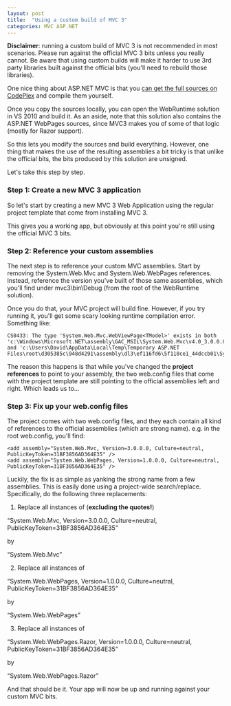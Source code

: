 ```yaml
---
layout: post
title:  "Using a custom build of MVC 3"
categories: MVC ASP.NET
---
```



**Disclaimer**: running a custom build of MVC 3 is not recommended in most scenarios. Please run against the official MVC 3 bits unless you really cannot. Be aware that using custom builds will make it harder to use 3rd party libraries built against the official bits (you'll need to rebuild those libraries).

One nice thing about ASP.NET MVC is that you [can get the full sources on CodePlex](http://aspnet.codeplex.com/releases/view/58781) and compile them yourself.

Once you copy the sources locally, you can open the WebRuntime solution in VS 2010 and build it. As an aside, note that this solution also contains the ASP.NET WebPages sources, since MVC3 makes you of some of that logic (mostly for Razor support).

So this lets you modify the sources and build everything. However, one thing that makes the use of the resulting assemblies a bit tricky is that unlike the official bits, the bits produced by this solution are unsigned.

Let's take this step by step.

### Step 1: Create a new MVC 3 application

So let's start by creating a new MVC 3 Web Application using the regular project template that come from installing MVC 3.

This gives you a working app, but obviously at this point you're still using the official MVC 3 bits.

### Step 2: Reference your custom assemblies

The next step is to reference your custom MVC assemblies. Start by removing the System.Web.Mvc and System.Web.WebPages references. Instead, reference the version you've built of those same assemblies, which you'll find under mvc3\bin\Debug (from the root of the WebRuntime solution).

Once you do that, your MVC project will build fine. However, if you try running it, you'll get some scary looking runtime compilation error. Something like:

```
CS0433: The type 'System.Web.Mvc.WebViewPage<TModel>' exists in both 'c:\Windows\Microsoft.NET\assembly\GAC_MSIL\System.Web.Mvc\v4.0_3.0.0.0__31bf3856ad364e35\System.Web.Mvc.dll' and 'c:\Users\David\AppData\Local\Temp\Temporary ASP.NET Files\root\d305385c\948d4291\assembly\dl3\ef116fd6\5f110ce1_44dccb01\System.Web.Mvc.DLL'

```

The reason this happens is that while you've changed the **project references** to point to your assembly, the two web.config files that come with the project template are still pointing to the official assemblies left and right. Which leads us to…

### Step 3: Fix up your web.config files

The project comes with two web.config files, and they each contain all kind of references to the official assemblies (which are strong name). e.g. in the root web.config, you'll find:

```
<add assembly="System.Web.Mvc, Version=3.0.0.0, Culture=neutral, PublicKeyToken=31BF3856AD364E35" />
<add assembly="System.Web.WebPages, Version=1.0.0.0, Culture=neutral, PublicKeyToken=31BF3856AD364E35" />

```
Luckily, the fix is as simple as yanking the strong name from a few assemblies. This is easily done using a project-wide search/replace. Specifically, do the following three replacements:

1. Replace all instances of (**excluding the quotes!**)

“System.Web.Mvc, Version=3.0.0.0, Culture=neutral, PublicKeyToken=31BF3856AD364E35”

by

“System.Web.Mvc”

2. Replace all instances of

“System.Web.WebPages, Version=1.0.0.0, Culture=neutral, PublicKeyToken=31BF3856AD364E35”

by

“System.Web.WebPages”

3. Replace all instances of

“System.Web.WebPages.Razor, Version=1.0.0.0, Culture=neutral, PublicKeyToken=31BF3856AD364E35”

by

“System.Web.WebPages.Razor”

And that should be it. Your app will now be up and running against your custom MVC bits.

